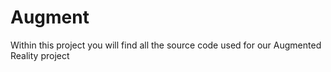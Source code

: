 # Augment
Within this project you will find all the source code used for our Augmented Reality project
